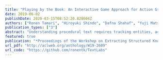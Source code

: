 ```yaml
---
title: "Playing by the Book: An Interactive Game Approach for Action Graph Extraction from Text"
date: 2019-06-02
publishDate: 2020-03-15T08:52:20.828604Z
authors: ["Ronen Tamari", "Hiroyuki Shindo", "Dafna Shahaf", "Yuji Matsumoto"]
publication_types: ["3"]
abstract: "Understanding procedural text requires tracking entities, actions and effects as the narrative unfolds. We focus on the challenging real-world problem of action-graph extraction from material science papers, where language is highly specialized and data annotation is expensive and scarce. We propose a novel approach, Text2Quest, where procedural text is interpreted as instructions for an interactive game. A learning agent completes the game by executing the procedure correctly in a text-based simulated lab environment. The framework can complement existing approaches and enables richer forms of learning compared to static texts. We discuss potential limitations and advantages of the approach, and release a prototype proof-of-concept, hoping to encourage research in this direction."
featured: true
publication: "*Proceedings of the Workshop on Extracting Structured Knowledge from Scientific Publications*"
url_pdf: "http://aclweb.org/anthology/W19-2609"
url_code: "https://github.com/ronentk/TextLabs"
---
```

